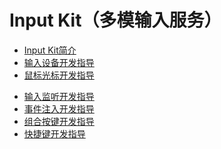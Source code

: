 # Input Kit（多模输入服务）

- [Input Kit简介](input-overview.md)
- [输入设备开发指导](inputdevice-guidelines.md)
- [鼠标光标开发指导](pointerstyle-guidelines.md)
<!--Del-->
- [输入监听开发指导](inputmonitor-guidelines.md)
- [事件注入开发指导](inputeventclient-guidelines.md)
- [组合按键开发指导](inputconsumer-guidelines.md)
- [快捷键开发指导](shortkey-guidelines.md)
<!--DelEnd-->